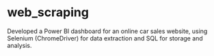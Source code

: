 # web_scraping
Developed a Power BI dashboard for an online car sales website, using Selenium (ChromeDriver) for data extraction and SQL for storage and analysis.
